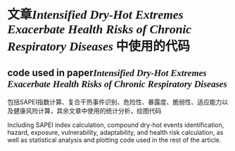 # 文章<i style="font-family: 'Times New Roman', serif;">Intensified Dry-Hot Extremes Exacerbate Health Risks of Chronic Respiratory Diseases</i> 中使用的代码
## code used in paper<i style="font-family: 'Times New Roman', serif;">Intensified Dry-Hot Extremes Exacerbate Health Risks of Chronic Respiratory Diseases</i>


包括SAPEI指数计算、复合干热事件识别、危险性、暴露度、脆弱性、适应能力以及健康风险计算，其余文章中使用的统计分析，绘图代码

Including SAPEI index calculation, compound dry-hot events identification, hazard, exposure, vulnerability, adaptability, and health risk calculation, as well as statistical analysis and plotting code used in the rest of the article.